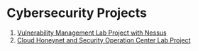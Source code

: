 # Cybersecurity Projects
01. [Vulnerability Management Lab Project with Nessus](https://github.com/Isaac-Ayanda/Vul-mgt-with-Nessus/blob/main/README.md)
02. [Cloud Honeynet and Security Operation Center Lab Project](https://github.com/Isaac-Ayanda/Cloud-SOC-Projects/blob/main/README.md)
